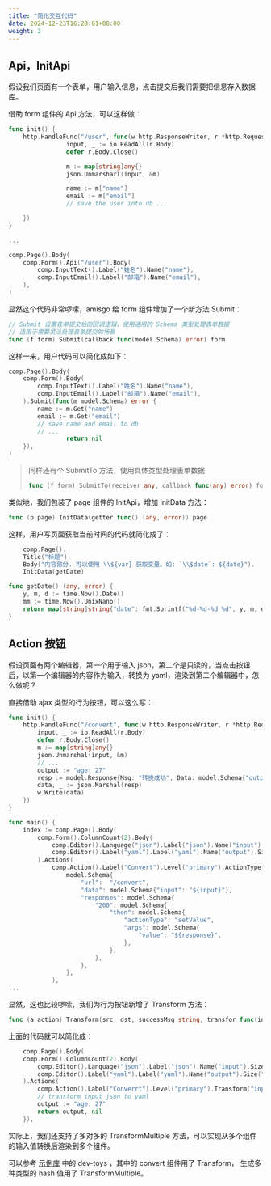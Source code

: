 ```yaml
---
title: "简化交互代码"
date: 2024-12-23T16:28:01+08:00
weight: 3
---
```


## Api，InitApi

假设我们页面有一个表单，用户输入信息，点击提交后我们需要把信息存入数据库。

借助 form 组件的 Api 方法，可以这样做：

```go
func init() {
    http.HandleFunc("/user", func(w http.ResponseWriter, r *http.Request) {
                input, _ := io.ReadAll(r.Body)
                defer r.Body.Close()

				m := map[string]any{}
                json.Unmarsharl(input, &m)

                name := m["name"]
                email := m["email"]
                // save the user into db ...

	})
}

...

comp.Page().Body(
	comp.Form().Api("/user").Body(
		comp.InputText().Label("姓名").Name("name"),
		comp.InputEmail().Label("邮箱").Name("email"),
	),
)
```

显然这个代码非常啰嗦，amisgo 给 form 组件增加了一个新方法 Submit：

```go
// Submit 设置表单提交后的回调逻辑，使用通用的 Schema 类型处理表单数据
// 适用于需要灵活处理表单提交的场景
func (f form) Submit(callback func(model.Schema) error) form
```

这样一来，用户代码可以简化成如下：

```go
comp.Page().Body(
	comp.Form().Body(
		comp.InputText().Label("姓名").Name("name"),
		comp.InputEmail().Label("邮箱").Name("email"),
	).Submit(func(m model.Schema) error {
		name := m.Get("name")
		email := m.Get("email")
		// save name and email to db
		// ...
                return nil
	}),
)
```

> 同样还有个 SubmitTo 方法，使用具体类型处理表单数据
>
> ```go
> func (f form) SubmitTo(receiver any, callback func(any) error) form
> ```

类似地，我们包装了 page 组件的 InitApi，增加 InitData 方法：

```go
func (p page) InitData(getter func() (any, error)) page
```

这样，用户写页面获取当前时间的代码就简化成了：

```go
    comp.Page().
	Title("标题").
	Body("内容部分. 可以使用 \\${var} 获取变量。如: `\\$date`: ${date}").
	InitData(getDate)

func getDate() (any, error) {
	y, m, d := time.Now().Date()
	mm := time.Now().UnixNano()
	return map[string]string{"date": fmt.Sprintf("%d-%d-%d %d", y, m, d, mm)}, nil
}
```

## Action 按钮

假设页面有两个编辑器，第一个用于输入 json，第二个是只读的，当点击按钮后，以第一个编辑器的内容作为输入，转换为 yaml，渲染到第二个编辑器中，怎么做呢？

直接借助 ajax 类型的行为按钮，可以这么写：

```go
func init() {
	http.HandleFunc("/convert", func(w http.ResponseWriter, r *http.Request) {
		input, _ := io.ReadAll(r.Body)
		defer r.Body.Close()
		m := map[string]any{}
		json.Unmarshal(input, &m)
		// ...
		output := "age: 27"
		resp := model.Response{Msg: "转换成功", Data: model.Schema{"output": output}} // 这里的key值必须是第二个编辑器的 name
		data, _ := json.Marshal(resp)
		w.Write(data)
	})
}

func main() {
	index := comp.Page().Body(
		comp.Form().ColumnCount(2).Body(
			comp.Editor().Language("json").Label("json").Name("input").Size("xxl"),
			comp.Editor().Label("yaml").Label("yaml").Name("output").Size("xxl").ReadOnly(true),
		).Actions(
			comp.Action().Label("Convert").Level("primary").ActionType("ajax").Api(
				model.Schema{
					"url":  "/convert",
					"data": model.Schema{"input": "${input}"},
					"responses": model.Schema{
						"200": model.Schema{
							"then": model.Schema{
								"actionType": "setValue",
								"args": model.Schema{
									"value": "${response}",
								},
							},
						},
					},
				},
			),
...
```

显然，这也比较啰嗦，我们为行为按钮新增了 Transform 方法：

```go
func (a action) Transform(src, dst, successMsg string, transfor func(input any) (any, error)) action
```

上面的代码就可以简化成：

```go
    comp.Page().Body(
	comp.Form().ColumnCount(2).Body(
	    comp.Editor().Language("json").Label("json").Name("input").Size("xxl"),
	    comp.Editor().Label("yaml").Label("yaml").Name("output").Size("xxl").ReadOnly(true),
	).Actions(
	    comp.Action().Label("Converrt").Level("primary").Transform("input", "output", "转换成功", func(input any) (any, error) {
		// transform input json to yaml
		output := "age: 27"
		return output, nil
	}),
```

实际上，我们还支持了多对多的 TransformMultiple 方法，可以实现从多个组件的输入值转换后渲染到多个组件。

可以参考 [示例库](https://github.com/zrcoder/amisgo-examples) 中的 dev-toys ，其中的 convert 组件用了 Transform， 生成多种类型的 hash 值用了 TransformMultiple。
